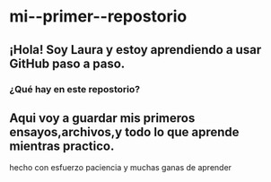 # mi--primer--repostorio
¡Hola! Soy Laura y estoy aprendiendo a usar GitHub paso a paso.
---
### ¿Qué hay en este repostorio?
Aqui voy a guardar mis primeros ensayos,archivos,y todo lo que aprende mientras practico.
---
hecho con esfuerzo paciencia y muchas ganas de aprender
